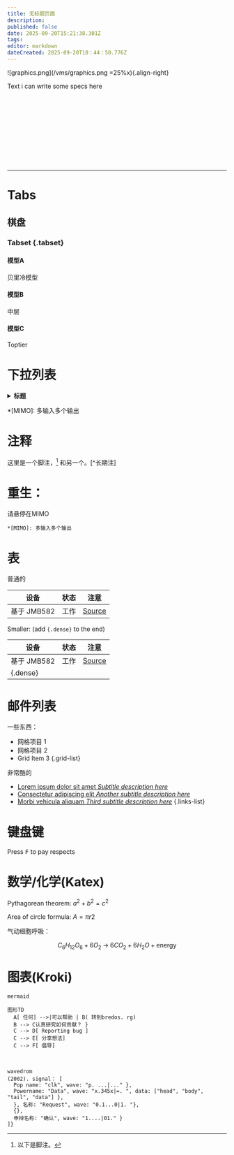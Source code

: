 ```yaml
---
title: 无标题页面
description:
published: false
date: 2025-09-20T15:21:38.301Z
tags:
editor: markdown
dateCreated: 2025-09-20T10：44：50.776Z
---
```


![graphics.png](/vms/graphics.png =25%x){.align-right}

Text i can write some specs here <br> <br> <br> <br> <br> <br> <br> <br> <br> <br> <br>

---

# Tabs

## 棋盘

### Tabset {.tabset}

#### 模型A

贝里冷模型

#### 模型B

中层

#### 模型C

Toptier

# 下拉列表

<details><summary><b>标题</b></summary>

文本

- 子项
- 得分

</details>

\*[MIMO]: 多输入多个输出

# 注释

这里是一个脚注，[^1] 和另一个。\[^长期注]

# 重生：

请悬停在MIMO

```
*[MIMO]: 多输入多个输出
```

# 表

普通的

| 设备        | 状态 | 注意                                                        |
| --------- | -- | --------------------------------------------------------- |
| 基于 JMB582 | 工作 | [Source](https://github.com/System64fumo/linux/issues/14) |

Smaller: (add `{.dense}` to the end)

| 设备                       | 状态 | 注意                                                        |
| ------------------------ | -- | --------------------------------------------------------- |
| 基于 JMB582                | 工作 | [Source](https://github.com/System64fumo/linux/issues/14) |
| {.dense} |    |                                                           |

# 邮件列表

一些东西：

- 网格项目 1
- 网格项目 2
- Grid Item 3
  {.grid-list}

非常酷的

- [Lorem ipsum dolor sit amet _Subtitle description here_](https://www.google.com)
- [Consectetur adipiscing elit _Another subtitle description here_](https://www.google.com)
- [Morbi vehicula aliquam _Third subtitle description here_](https://www.google.com)
  {.links-list}

# 键盘键

Press <kbd>F</kbd> to pay respects

# 数学/化学(Katex)

Pythagorean theorem:
$a^2 + b^2 = c^2$

Area of circle formula:
$A=πr2$

气动细胞呼吸：

$$
C_6H_{12}O_6 + 6 O_2 \;\rightarrow\; 6 CO_2 + 6 H_2O + \text{energy}
$$

# 图表(Kroki)

```kroki
mermaid

图形TD
  A[ 任何] -->|可以帮助 | B( 转到bredos. rg)
  B --> C认真研究如何贡献？ }
  C --> D[ Reporting bug ]
  C --> E[ 分享想法]
  C --> F[ 倡导]
```

<br>

```kroki
wavedrom
(2002). signal： [
  Pop name: "clk", wave: "p. ...|..." },
  Powername: "Data", wave: "x.345x|=. ", data: ["head", "body", "tail", "data"] },
  }, 名称: "Request", wave: "0.1...0|1. "},
  {},
  申辩名称: "确认", wave: "1....|01." }
]}
```

[^1]: 以下是脚注。

[^longnote]: 这里包含多个方块。

    后面的段落缩排，显示它们
    属于上一个脚注。